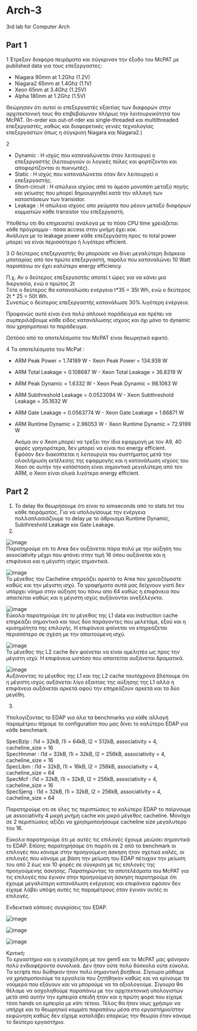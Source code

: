 # Arch-3
3rd lab for Computer Arch

## Part 1

1 Έτρεξαν διαφορα πειράματα και σύγκριναν την έξοδο του McPAT με published data για τους επεξεργαστες:
* Niagara 90mm at 1.2Ghz (1.2V)  
* Niagara2 65mm at 1.4Ghz (1.1V)  
* Xeon 65nm at 3.4Ghz (1.25V)  
* Alpha 180nm at 1.2Ghz (1.5V)  

Θεώρησαν ότι αυτοί οι επεξεργαστές εξαιτίας των διαφορών στην αρχιτεκτονική τους θα επιβεβαίωναν πλήρως την λειτουργικότητα του McPAT. (In-order και out-of-rder και single-threaded και multithreaded επεξεργαστές, καθώς και διαφορετικές γενιές τεχνολογίας επεξεργαστών όπως η σύγκριση Niagara και Niagara2.)  



2 
* Dynamic : Η ισχύς που καταναλώνεται όταν λειτουργεί ο επεξεργαστής (λειτουργούν οι λογικές πύλες και φορτίζονται και αποφορτίζονται οι πυκνωτές).
* Static :  Η ισχύς που καταναλώνεται όταν δεν λειτουργεί ο επεξεργαστής.
* Short-circuit : Η απώλεια ισχύος από το άμεσο μονοπάτι μεταξύ πηγής και γείωσης που μπορεί δημιουργηθεί κατά την αλλαγή των καταστάσεων των transistor.
* Leakage : Η απώλεια ισχύος απο ρεύματα που ρέουν μεταξύ διαφόρων κομματιών κάθε transistor του επεξεργαστή.
  
Υποθέτω οτι θα επηρεαστεί αναλογα με το πόσο CPU time χρειάζεται κάθε πρόγραμμα - πόσα access στην μνήμη έχει κοκ.  
Ανάλογα με το leakage power κάθε επεξεργάστη προς το total power μπορεί να είναι περισσότερο ή λιγότερο efficient.  

3 Ο δεύτερος επεξεργαστής θα μπορούσε να δίνει μεγαλύτερη διάρκεια μπαταρίας από τον πρώτο επεξεργαστή, παρόλο που καταναλώνει 10 Watt παραπάνω αν έχει καλύτερο energy efficiency.  
  
Π.χ. Αν ο δεύτερος επεξεργαστής απατεί t ώρες για να κάνει μια διεργασία, ενώ ο πρώτος 2t  
Tότε ο δεύτερος θα καταναλώσει ενέργεια t*35 = 35t Wh, ενώ ο δεύτερος 2t * 25 = 50t Wh.   
Συνεπώς ο δεύτερος επεξεργαστής κατανάλωσε 30% λιγότερη ενέργεια.  
  
Προφανώς αυτό είναι ένα πολύ απλοικό παράδειγμα και πρέπει να συμπεριλάβουμε κάθε είδος κατανάλωσης ισχύος και όχι μόνο το dynamic που χρησιμοποιεί το παράδειγμα.    
  
Ωστόσο από τα αποτελέσματα του McPAT είναι θεωρητικά εφικτό.  

  
4 Τα αποτελέσματα του McPat :  
* ΑRM Peak Power = 1.74189 W - Xeon Peak Power = 134.938 W  
* ΑRM Total Leakage = 0.108687 W - Xeon Total Leakage = 36.8319 W  
* ΑRM Peak Dynamic = 1.6332 W - Xeon Peak Dynamic = 98.1063 W  
* ΑRM Subthreshold Leakage = 0.0523094 W - Xeon Subthreshold Leakage = 35.1632 W
* ΑRM Gate Leakage = 0.0563774 W - Xeon Gate Leakage = 1.66871 W
* ΑRM Runtime Dynamic = 2.96053 W - Xeon Runtime Dynamic = 72.9199 W
   
   Ακόμα αν o Xeon μπορεί να τρέξει την ίδια εφαρμογή με τον Α9, 40 φορές γρηγορότερα, δεν μπορεί να είναι πιο energy efficient.  
   Εφόσον δεν διακόπτεται η λειτουργία του συστήματος μετά την ολοκλήρωση εκτέλεσης της εφαρμογής και η κατανάλωση ισχύος του Xeon σε αυτήν την κατάσταση είναι σημαντικά μεγαλύτερη από τον ARM, ο Xeon είναι ολικά λιγότερο energy efficient.  

## Part 2

1. Το delay θα θεωρήσουμε ότι είναι το simseconds από το stats.txt του κάθε πειράματος. Για να υπολογίσουμε την ενέργεια πολλαπλασιάζουμε το delay με το άθροισμα Runtime Dynamic, Subthreshold Leakage και Gate Leakage.
2. 
  ![image](https://user-images.githubusercontent.com/49078291/150120575-cfb7deb9-5908-4c6d-bfdc-4022bf7feed8.png)  
  Παρατηρούμε οτι το Area δεν αυξάνεται πάρα πολύ με την αύξηση του associativity μέχρι που φτάνει στην τιμή 16 όπου αυξάνεται και η επιφάνεια και η μέγιστη ισχύς σημαντικά.  
  
  ![image](https://user-images.githubusercontent.com/49078291/150120599-a2048af2-fc40-46d9-9b54-9c3641fbcc02.png)  
  Το μέγεθος του Cacheline επηρεάζει αρκετά το Area που χρειαζόμαστε καθώς και την μέγιστη ισχύ. Τα γραφήματα αυτά μας δείχνουν γιατί δεν υπάρχει νόημα στην αύξηση του πάνω απο 64 καθώς η επιφάνεια που απαιτείται καθώς και η μέγιστη ισχύς αυξάνονται ανεξέλεγκτα.  

  ![image](https://user-images.githubusercontent.com/49078291/150120617-1b001c7e-0e4a-4b00-8732-b1fe3d04b028.png)  
  Εύκολα παρατηρούμε ότι το μέγεθος της L1 data και instruction cache επηρεάζει σημαντικά και τους δύο παράγοντες που μελετάμε, εξού και η κρισημότητα της επιλογής. Η επιφάνεια φαίνεται να επηρεάζεται περισσότερο σε σχέση με την απαιτούμενη ισχύ.  
  
  ![image](https://user-images.githubusercontent.com/49078291/150120629-845a164f-50b0-49fa-943e-43b406b20aee.png)  
  Το μέγεθος της L2 cache δεν φαίνεται να είναι αμελητέο ως προς την μέγιστη ισχύ. Η επιφάνεια ωστόσο που απαιτείται αυξάνεται δραματικά.  
  
  ![image](https://user-images.githubusercontent.com/49078291/150120640-13b44a1d-8a95-4794-be90-88f31d70036a.png)  
  Αυξάνοντας το μέγεθος της L1 και της L2 cache ταυτόχρονα βλέπουμε ότι η μέγιστη ισχύς αυξάνεται λίγο εξαιτίας της αύξησης της L1 αλλά η επιφάνεια αυξάνεται αρκετά αφού την επηρεάζουν αρκετά και τα δύο μεγέθη.

3.
Υπολογίζοντας το EDAP για όλα τα benchmarks για κάθε αλλαγή παραμέτρου πήραμε το configuration που μας δίνει το καλύτερο EDAP για κάθε benchmark.  

SpecBzip : l1d = 32kB, l1i = 64kB, l2 = 512kB, associativity = 4, cacheline_size = 16  
SpecHmmer : l1d = 32kB, l1i = 32kB, l2 = 256kB, associativity = 4, cacheline_size = 16  
SpecLibm : l1d = 32kB, l1i = 16kB, l2 = 256kB, associativity = 4, cacheline_size = 64  
SpecMcf : l1d = 32kB, l1i = 32kB, l2 = 256kB, associativity = 4, cacheline_size = 16  
SpecSjeng : l1d = 32kB, l1i = 32kB, l2 = 256kB, associativity = 4, cacheline_size = 64  

Παρατηρούμε οτι σε όλες τις περιπτώσεις το καλύτερο EDAP το παίρνουμε με associativity 4 μικρή μνήμη cache και μικρό μέγεθος cacheline. Μονάχα σε 2 περιπτώσεις αξίζει να χρησιμοποιήσουμε cacheline size μεγαλυτερο του 16.

Εύκολα παρατηρούμε ότι με αυτές τις επιλογές έχουμε μειώσει σημαντικά το EDAP. Επίσης παρατηρήσαμε ότι παρότι σε 2 από τα benchmark οι επιλογές που κάναμε στην προηγούμενη άσκηση ήταν σχετικά καλές, οι επιλογές που κάναμε με βάση την μείωση του EDAP πέτυχαν την μείωση του από 2 έως και 10 φορές σε σύγκριση με τις επιλογές της προηγούμενης άσκησης. Παρατηρώντας τα αποτελέσματα του McPAT για τις επιλογές που έγιναν στην προηγούμενη άσκηση παρατηρούμε ότι έχουμε μεγαλύτερη κατανάλωση ενέργειας και επιφάνεια εφόσον δεν είχαμε λάβει υπόψη αυτές τις παραμέτρους όταν έγιναν αυτές οι επιλογές.  

Ενδεικτικά κάποιες συγκρίσεις του EDAP.  

![image](https://user-images.githubusercontent.com/49078291/150197017-9e1afd5f-1b76-4b68-a223-36245b871104.png)

![image](https://user-images.githubusercontent.com/49078291/150197068-ac67bf8b-6b16-4c69-a336-d97941671cf1.png)

![image](https://user-images.githubusercontent.com/49078291/150197094-7bbda164-57f9-413d-b52e-b47273a3e646.png)


Κριτική:  
Το εργαστήριο και η ενασχόληση με τον gem5 και το McPAT μας φάνηκαν πολύ ενδιαφέροντα συνολικά. Δεν ήταν ούτε πολύ δύσκολα ούτε εύκολα. Τα scripts που δώθηκαν ήταν πολύ σημαντική βοήθεια. Σίγουρα μάθαμε να χρησιμοποιούμε τα εργαλεία που ζητήθηκαν καθώς και να κρίνουμε τα νούμερα που εξάγουν και να μπορούμε να τα αξιολογούμε. Σίγουρα θα θέλαμε να ασχοληθούμε παραπάνω με την αρχιτεκτονική υπολογιστών μετά από αυτήν την εμπειρία επειδή ήταν και η πρώτη φορά που είχαμε τόσο hands on εμπειρία με κάτι τέτοιο. Τέλος θα ήταν ίσως χρήσιμο να υπήρχε και το θεωρητικό κομμάτι παραπάνω μέσα στο εργαστήριο/στην εκφώνηση καθώς δεν είχαμε καταλάβει επαρκώς την θεωρία όταν κάναμε το δεύτερο εργαστήριο. 





